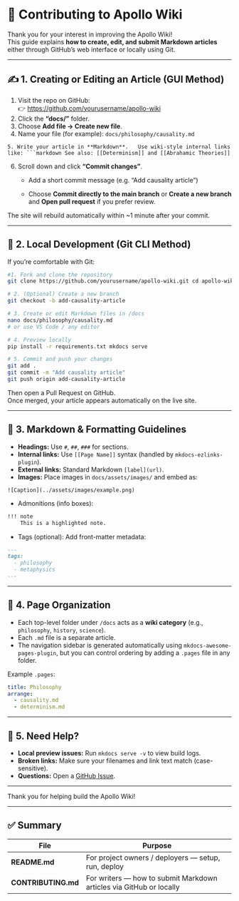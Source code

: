 # 🤝 Contributing to Apollo Wiki

Thank you for your interest in improving the Apollo Wiki!  
This guide explains **how to create, edit, and submit Markdown articles** either through GitHub’s web interface or locally using Git.

---

## ✍️ 1. Creating or Editing an Article (GUI Method)

1. Visit the repo on GitHub:  
   👉 https://github.com/yourusername/apollo-wiki
2. Click the **“docs/”** folder.
3. Choose **Add file → Create new file**.
4. Name your file (for example):  `docs/philosophy/causality.md`

`5. Write your article in **Markdown**.   Use wiki-style internal links like: ```markdown See also: [[Determinism]] and [[Abrahamic Theories]]`

6. Scroll down and click **“Commit changes”**.
    
    - Add a short commit message (e.g. “Add causality article”)
        
    - Choose **Commit directly to the main branch** or **Create a new branch** and **Open pull request** if you prefer review.
        

The site will rebuild automatically within ~1 minute after your commit.

---

## 🧰 2. Local Development (Git CLI Method)

If you’re comfortable with Git:
```bash
#1. Fork and clone the repository
git clone https://github.com/yourusername/apollo-wiki.git cd apollo-wiki

# 2. (Optional) Create a new branch
git checkout -b add-causality-article

# 3. Create or edit Markdown files in /docs
nano docs/philosophy/causality.md
# or use VS Code / any editor

# 4. Preview locally
pip install -r requirements.txt mkdocs serve

# 5. Commit and push your changes
git add . 
git commit -m "Add causality article" 
git push origin add-causality-article
```

Then open a Pull Request on GitHub.  
Once merged, your article appears automatically on the live site.

---

## 🧱 3. Markdown & Formatting Guidelines

- **Headings:** Use `#`, `##`, `###` for sections.
- **Internal links:** Use `[[Page Name]]` syntax (handled by `mkdocs-ezlinks-plugin`).
- **External links:** Standard Markdown `[label](url)`.
- **Images:** Place images in `docs/assets/images/` and embed as:
```
![Caption](../assets/images/example.png)
```
- Admonitions (info boxes):
```markdown
!!! note
    This is a highlighted note.
```
- Tags (optional):
Add front-matter metadata:
```markdown
---
tags:
  - philosophy
  - metaphysics
---
```


---

## 🧩 4. Page Organization

- Each top-level folder under `/docs` acts as a **wiki category** (e.g., `philosophy`, `history`, `science`).
- Each `.md` file is a separate article.
- The navigation sidebar is generated automatically using `mkdocs-awesome-pages-plugin`, but you can control ordering by adding a `.pages` file in any folder.
    

Example `.pages`:
```yaml
title: Philosophy
arrange:
  - causality.md
  - determinism.md
```

---

## 🧠 5. Need Help?

- **Local preview issues:** Run `mkdocs serve -v` to view build logs.
- **Broken links:** Make sure your filenames and link text match (case-sensitive).
- **Questions:** Open a [GitHub Issue](https://github.com/yourusername/apollo-wiki/issues/new).

---

Thank you for helping build the Apollo Wiki!

---

## ✅ Summary

| File | Purpose |
|------|----------|
| **README.md** | For project owners / deployers — setup, run, deploy |
| **CONTRIBUTING.md** | For writers — how to submit Markdown articles via GitHub or locally |

